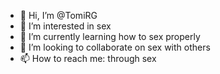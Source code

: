 - 👋 Hi, I’m @TomiRG
- 👀 I’m interested in sex
- 🌱 I’m currently learning how to sex properly
- 💞️ I’m looking to collaborate on sex with others
- 📫 How to reach me: through sex

<!---
TomiRG/TomiRG is a ✨ special ✨ repository because its `README.md` (this file) appears on your GitHub profile.
You can click the Preview link to take a look at your changes.
--->
